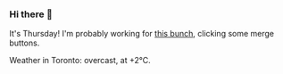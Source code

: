 ### Hi there :wave:

It's Thursday! I'm probably working for [this bunch](https://github.com/kohofinancial), clicking some merge buttons.

Weather in Toronto: overcast, at +2°C.
